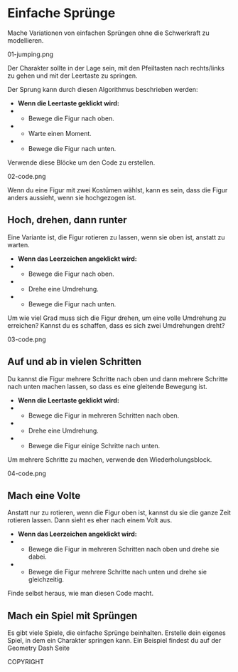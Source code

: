 # Einfache Sprünge

Mache Variationen von einfachen Sprüngen ohne die Schwerkraft zu modellieren.

01-jumping.png

Der Charakter sollte in der Lage sein, mit den Pfeiltasten nach rechts/links zu gehen und mit der Leertaste zu springen.

Der Sprung kann durch diesen Algorithmus beschrieben werden:

* **Wenn die Leertaste geklickt wird:**
* * Bewege die Figur nach oben.
* * Warte einen Moment.
* * Bewege die Figur nach unten.

Verwende diese Blöcke um den Code zu erstellen.

02-code.png

Wenn du eine Figur mit zwei Kostümen wählst, kann es sein, dass die Figur anders aussieht, wenn sie hochgezogen ist.

## Hoch, drehen, dann runter
Eine Variante ist, die Figur rotieren zu lassen, wenn sie oben ist, anstatt zu warten.

* **Wenn das Leerzeichen angeklickt wird:**
* * Bewege die Figur nach oben.
* * Drehe eine Umdrehung.
* * Bewege die Figur nach unten.

Um wie viel Grad muss sich die Figur drehen, um eine volle Umdrehung zu erreichen? Kannst du es schaffen, dass es sich zwei Umdrehungen dreht?

03-code.png

## Auf und ab in vielen Schritten

Du kannst die Figur mehrere Schritte nach oben und dann mehrere Schritte nach unten machen lassen, so dass es eine gleitende Bewegung ist.

* **Wenn die Leertaste geklickt wird:**
* * Bewege die Figur in mehreren Schritten nach oben.
* * Drehe eine Umdrehung.
* * Bewege die Figur einige Schritte nach unten.

Um mehrere Schritte zu machen, verwende den Wiederholungsblock.

04-code.png

## Mach eine Volte
Anstatt nur zu rotieren, wenn die Figur oben ist, kannst du sie die ganze Zeit rotieren lassen. Dann sieht es eher nach einem Volt aus.

* **Wenn das Leerzeichen angeklickt wird:**
* * Bewege die Figur in mehreren Schritten nach oben und drehe sie dabei.
* * Bewege die Figur mehrere Schritte nach unten und drehe sie gleichzeitig.

Finde selbst heraus, wie man diesen Code macht.

## Mach ein Spiel mit Sprüngen
Es gibt viele Spiele, die einfache Sprünge beinhalten. Erstelle dein eigenes Spiel, in dem ein Charakter springen kann. Ein Beispiel findest du auf der Geometry Dash Seite

 
COPYRIGHT
